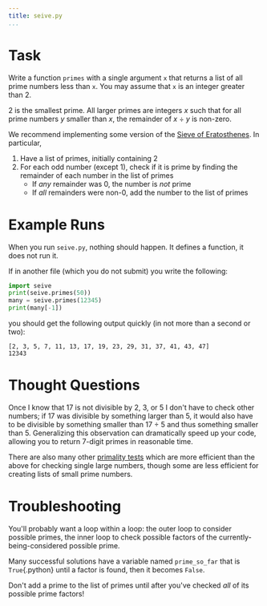 ```yaml
---
title: seive.py
...
```


# Task

Write a function `primes` with a single argument `x`
that returns a list of all prime numbers less than `x`.
You may assume that `x` is an integer greater than 2.

2 is the smallest prime.
All larger primes are integers *x* such that for all prime numbers *y* smaller than *x*,
the remainder of *x* ÷ *y* is non-zero.

We recommend implementing some version of the [Sieve of Eratosthenes](https://en.wikipedia.org/wiki/Sieve_of_Eratosthenes).
In particular,

1.  Have a list of primes, initially containing 2
1.  For each odd number (except 1), check if it is prime by finding the remainder of each number in the list of primes
    -   If *any* remainder was 0, the number is *not* prime
    -   If *all* remainders were non-0, add the number to the list of primes


# Example Runs

When you run `seive.py`, nothing should happen.
It defines a function, it does not run it.

If in another file (which you do not submit) you write the following:

````python
import seive
print(seive.primes(50))
many = seive.primes(12345)
print(many[-1])
````

you should get the following output quickly (in not more than a second or two):

````
[2, 3, 5, 7, 11, 13, 17, 19, 23, 29, 31, 37, 41, 43, 47]
12343
````


# Thought Questions

Once I know that 17 is not divisible by 2, 3, or 5
I don't have to check other numbers; if 17 was divisible by something larger than 5, it would also have to be divisible by something smaller than 17 ÷ 5 and thus something smaller than 5.
Generalizing this observation can dramatically speed up your code, allowing you to return 7-digit primes in reasonable time.

There are also many other [primality tests](https://en.wikipedia.org/wiki/Primality_test) which are more efficient than the above for checking single large numbers, though some are less efficient for creating lists of small prime numbers.


# Troubleshooting

You'll probably want a loop within a loop: the outer loop to consider possible primes, the inner loop to check possible factors of the currently-being-considered possible prime.

Many successful solutions have a variable named `prime_so_far` that is `True`{.python} until a factor is found, then it becomes `False`.

Don't add a prime to the list of primes until after you've checked *all* of its possible prime factors!
